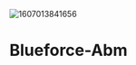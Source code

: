 ![1607013841656](https://user-images.githubusercontent.com/52023076/101060533-609ecc00-3544-11eb-9a67-0b43ae5131e0.jpg)

# Blueforce-Abm
